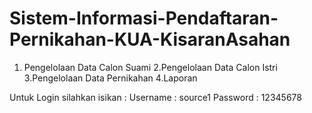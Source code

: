 # Sistem-Informasi-Pendaftaran-Pernikahan-KUA-KisaranAsahan
1. Pengelolaan Data Calon Suami 
2.Pengelolaan Data Calon Istri 
3.Pengelolaan Data Pernikahan 
4.Laporan

Untuk Login silahkan isikan :
Username : source1
Password : 12345678
